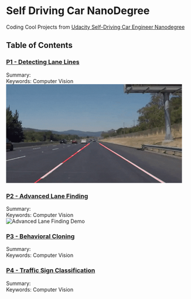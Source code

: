 # Self Driving Car NanoDegree
Coding Cool Projects from [Udacity Self-Driving Car Engineer Nanodegree](https://www.udacity.com/course/self-driving-car-engineer-nanodegree--nd013)

## Table of Contents
### [P1 - Detecting Lane Lines](./P1%20-%20LaneLines)
Summary: 
<br> Keywords: Computer Vision
<br>![Detecting Lane Lines Demo](./P1%20-%20LaneLines/test_videos_output/demo.gif)

### [P2 - Advanced Lane Finding](./P2%20-%20AdvancedLaneLines)
Summary: 
<br> Keywords: Computer Vision
<br>![Advanced Lane Finding Demo](./P2%20-%20AdvancedLaneLines/output_images/demo2.gif)

### [P3 - Behavioral Cloning](./P3%20-%20TrafficSignClassifier)
Summary: 
<br> Keywords: Computer Vision

### [P4 - Traffic Sign Classification](./P4%20-%20BehaviorCloning)
Summary: 
<br> Keywords: Computer Vision
